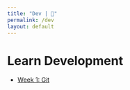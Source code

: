 ```yaml
---
title: "Dev | 💙"
permalink: /dev
layout: default
---
```


# Learn Development

* [Week 1: Git](/blue/dev/git)
